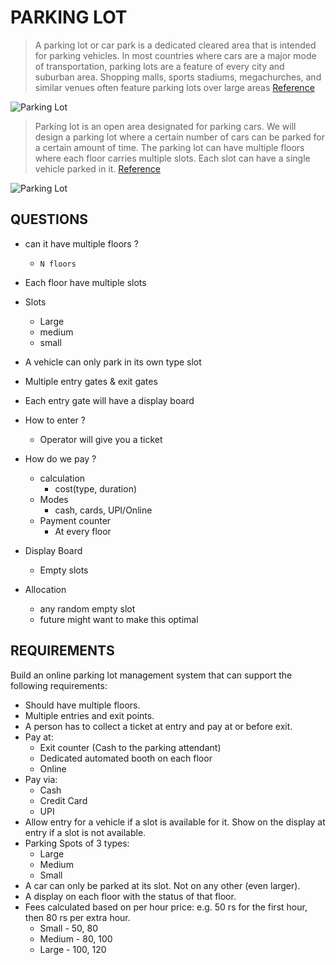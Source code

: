 # PARKING LOT

> A parking lot or car park is a dedicated cleared area that is intended for parking vehicles. In most countries where cars are a major mode of transportation, parking lots are a feature of every city and suburban area. Shopping malls, sports stadiums, megachurches, and similar venues often feature parking lots over large areas
[Reference](https://github.com/tssovi/grokking-the-object-oriented-design-interview/blob/master/object-oriented-design-case-studies/design-a-parking-lot.md)

![Parking Lot](
    https://github.com/tssovi/grokking-the-object-oriented-design-interview/raw/master/media-files/parking-lot.png)

> Parking lot is an open area designated for parking cars. We will design a parking lot where a certain number of cars can be parked for a certain amount of time. The parking lot can have multiple floors where each floor carries multiple slots. Each slot can have a single vehicle parked in it.
[Reference](https://medium.com/double-pointer/system-design-interview-parking-lot-system-ff2c58167651)


![Parking Lot](https://miro.medium.com/max/640/1*-6QRtfh6OrHJBb7nJvsCVA.jpeg)


## QUESTIONS
- can it have multiple floors ?
    - `N floors`

- Each floor have multiple slots
- Slots
    - Large
    - medium
    - small
- A vehicle can only park in its own type slot
- Multiple entry gates & exit gates
- Each entry gate will have a display board
- How to enter ?
    - Operator will give you a ticket
- How do we pay ?
    - calculation
        - cost(type, duration)
    - Modes
        - cash, cards, UPI/Online
    - Payment counter
        - At every floor
- Display Board
    - Empty slots
- Allocation
    - any random empty slot
    - future might want to make this optimal


## REQUIREMENTS
Build an online parking lot management system that can support the following requirements:
* Should have multiple floors.
* Multiple entries and exit points.
* A person has to collect a ticket at entry and pay at or before exit.
* Pay at:
    * Exit counter (Cash to the parking attendant)
    * Dedicated automated booth on each floor
    * Online
* Pay via:
    * Cash
    * Credit Card
    * UPI
* Allow entry for a vehicle if a slot is available for it. Show on the display at entry if a slot is not available.
* Parking Spots of 3 types:
    * Large
    * Medium
    * Small
* A car can only be parked at its slot. Not on any other (even larger).
* A display on each floor with the status of that floor.
* Fees calculated based on per hour price: e.g. 50 rs for the first hour, then 80 rs per extra hour.
  * Small - 50, 80
  * Medium - 80, 100
  * Large - 100, 120